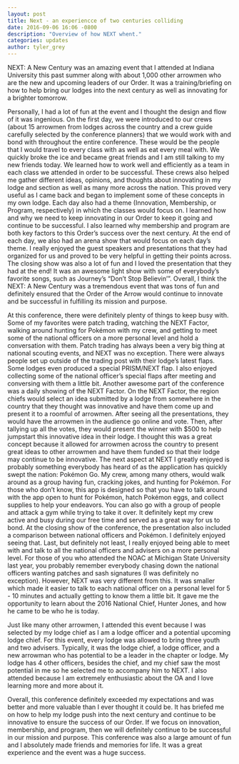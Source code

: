 ```yaml
---
layout: post
title: Next - an experiencce of two centuries colliding
date: 2016-09-06 16:06 -0800
description: "Overview of how NEXT whent."
categories: updates
author: tyler_grey
---
```


NEXT: A New Century was an amazing event that I attended at Indiana University this past summer along with about 1,000 other arrowmen who are the new and upcoming leaders of our Order. It was a training/briefing on how to help bring our lodges into the next century as well as innovating for a brighter tomorrow.

<!--more-->

Personally, I had a lot of fun at the event and I thought the design and flow of it was ingenious. On the first day, we were introduced to our crews (about 15 arrowmen from lodges across the country and a crew guide carefully selected by the conference planners) that we would work with and bond with throughout the entire conference. These would be the people that I would travel to every class with as well as eat every meal with. We quickly broke the ice and became great friends and I am still talking to my new friends today. We learned how to work well and efficiently as a team in each class we attended in order to be successful. These crews also helped me gather different ideas, opinions, and thoughts about innovating in my lodge and section as well as many more across the nation. This proved very useful as I came back and began to implement some of these concepts in my own lodge. Each day also had a theme (Innovation, Membership, or Program, respectively) in which the classes would focus on. I learned how and why we need to keep innovating in our Order to keep it going and continue to be successful. I also learned why membership and program are both key factors to this Order’s success over the next century. At the end of each day, we also had an arena show that would focus on each day’s theme. I really enjoyed the guest speakers and presentations that they had organized for us and proved to be very helpful in getting their points across. The closing show was also a lot of fun and I loved the presentation that they had at the end! It was an awesome light show with some of everybody’s favorite songs, such as Journey’s “Don’t Stop Believin’”. Overall, I think the NEXT: A New Century was a tremendous event that was tons of fun and definitely ensured that the Order of the Arrow would continue to innovate and be successful in fulfilling its mission and purpose.

At this conference, there were definitely plenty of things to keep busy with. Some of my favorites were patch trading, watching the NEXT Factor, walking around hunting for Pokémon with my crew, and getting to meet some of the national officers on a more personal level and hold a conversation with them. Patch trading has always been a very big thing at national scouting events, and NEXT was no exception. There were always people set up outside of the trading post with their lodge’s latest flaps. Some lodges even produced a special PRISM/NEXT flap. I also enjoyed collecting some of the national officer’s special flaps after meeting and conversing with them a little bit. Another awesome part of the conference was a daily showing of the NEXT Factor. On the NEXT Factor, the region chiefs would select an idea submitted by a lodge from somewhere in the country that they thought was innovative and have them come up and present it to a roomful of arrowmen. After seeing all the presentations, they would have the arrowmen in the audience go online and vote. Then, after tallying up all the votes, they would present the winner with $500 to help jumpstart this innovative idea in their lodge. I thought this was a great concept because it allowed for arrowmen across the country to present great ideas to other arrowmen and have them funded so that their lodge may continue to be innovative. The next aspect at NEXT I greatly enjoyed is probably something everybody has heard of as the application has quickly swept the nation: Pokémon Go. My crew, among many others, would walk around as a group having fun, cracking jokes, and hunting for Pokémon. For those who don’t know, this app is designed so that you have to talk around with the app open to hunt for Pokémon, hatch Pokémon eggs, and collect supplies to help your endeavors. You can also go with a group of people and attack a gym while trying to take it over. It definitely kept my crew active and busy during our free time and served as a great way for us to bond. At the closing show of the conference, the presentation also included a comparison between national officers and Pokémon. I definitely enjoyed seeing that. Last, but definitely not least, I really enjoyed being able to meet with and talk to all the national officers and advisers on a more personal level. For those of you who attended the NOAC at Michigan State University last year, you probably remember everybody chasing down the national officers wanting patches and sash signatures (I was definitely no exception). However, NEXT was very different from this. It was smaller which made it easier to talk to each national officer on a personal level for 5 - 10 minutes and actually getting to know them a little bit. It gave me the opportunity to learn about the 2016 National Chief, Hunter Jones, and how he came to be who he is today.

Just like many other arrowmen, I attended this event because I was selected by my lodge chief as I am a lodge officer and a potential upcoming lodge chief. For this event, every lodge was allowed to bring three youth and two advisers. Typically, it was the lodge chief, a lodge officer, and a new arrowman who has potential to be a leader in the chapter or lodge. My lodge has 4 other officers, besides the chief, and my chief saw the most potential in me so he selected me to accompany him to NEXT. I also attended because I am extremely enthusiastic about the OA and I love learning more and more about it.

Overall, this conference definitely exceeded my expectations and was better and more valuable than I ever thought it could be. It has briefed me on how to help my lodge push into the next century and continue to be innovative to ensure the success of our Order. If we focus on innovation, membership, and program, then we will definitely continue to be successful in our mission and purpose. This conference was also a large amount of fun and I absolutely made friends and memories for life. It was a great experience and the event was a huge success.